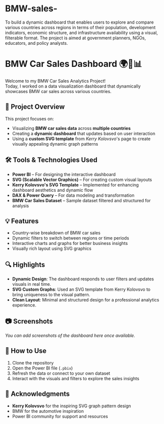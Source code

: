 # BMW-sales-
To build a dynamic dashboard that enables users to explore and compare various countries across regions in terms of their population, development indicators, economic structure, and infrastructure availability using a visual, filterable format. The project is aimed at government planners, NGOs, educators, and policy analysts.


# BMW Car Sales Dashboard 🌍🚗📊

Welcome to my BMW Car Sales Analytics Project!  
Today, I worked on a data visualization dashboard that dynamically showcases BMW car sales across various countries.

## 📌 Project Overview

This project focuses on:
- Visualizing **BMW car sales data** across **multiple countries**
- Creating a **dynamic dashboard** that updates based on user interaction
- Using a **custom SVG template** from *Kerry Kolovsvo*'s page to create visually appealing dynamic graph patterns

## 🛠️ Tools & Technologies Used

- **Power BI** – For designing the interactive dashboard
- **SVG (Scalable Vector Graphics)** – For creating custom visual layouts
- **Kerry Kolovsvo's SVG Template** – Implemented for enhancing dashboard aesthetics and dynamic flow
- **DAX & Power Query** – For data modeling and transformation
- **BMW Car Sales Dataset** – Sample dataset filtered and structured for analysis

## 💡 Features

- Country-wise breakdown of BMW car sales
- Dynamic filters to switch between regions or time periods
- Interactive charts and graphs for better business insights
- Visually rich layout using SVG graphics

## 🔍 Highlights

- **Dynamic Design**: The dashboard responds to user filters and updates visuals in real time.
- **SVG Custom Graphs**: Used an SVG template from Kerry Kolovsvo to bring uniqueness to the visual pattern.
- **Clean Layout**: Minimal and structured design for a professional analytics experience.

## 📷 Screenshots

*You can add screenshots of the dashboard here once available.*

## 🚀 How to Use

1. Clone the repository
2. Open the Power BI file (`.pbix`)
3. Refresh the data or connect to your own dataset
4. Interact with the visuals and filters to explore the sales insights

## 🙌 Acknowledgments

- **Kerry Kolovsvo** for the inspiring SVG graph pattern design  
- BMW for the automotive inspiration  
- Power BI community for support and resources


